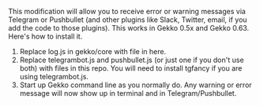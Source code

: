 This modification will allow you to receive error or warning messages via Telegram or Pushbullet 
(and other plugins like Slack, Twitter, email, if you add the code to those plugins). This works in Gekko 0.5x and Gekko 0.63.
Here's how to install it.

1. Replace log.js in gekko/core with file in here.
2. Replace telegrambot.js and pushbullet.js (or just one if you don't use both) with files in this repo. You will need to install
tgfancy if you are using telegrambot.js.
3. Start up Gekko command line as you normally do. Any warning or error message will now show up in terminal and in Telegram/Pushbullet.
